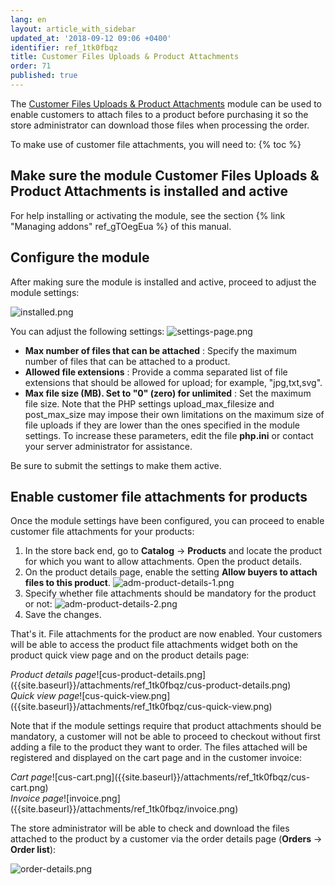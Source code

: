 ```yaml
---
lang: en
layout: article_with_sidebar
updated_at: '2018-09-12 09:06 +0400'
identifier: ref_1tk0fbqz
title: Customer Files Uploads & Product Attachments
order: 71
published: true
---
```

The [Customer Files Uploads & Product Attachments](https://market.x-cart.com/addons/files-uploads-product-attachments.html "Customer Files Uploads & Product Attachments") module can be used to enable customers to attach files to a product before purchasing it so the store administrator can download those files when processing the order. 

To make use of customer file attachments, you will need to:
{% toc %}

## Make sure the module Customer Files Uploads & Product Attachments is installed and active

For help installing or activating the module, see the section {% link "Managing addons" ref_gTOegEua %} of this manual.

## Configure the module 
After making sure the module is installed and active, proceed to adjust the module settings:

![installed.png]({{site.baseurl}}/attachments/ref_1tk0fbqz/installed.png)

You can adjust the following settings:
![settings-page.png]({{site.baseurl}}/attachments/ref_1tk0fbqz/settings-page.png)

* **Max number of files that can be attached** : Specify the maximum number of files that can be attached to a product.
* **Allowed file extensions** : Provide a comma separated list of file extensions that should be allowed for upload; for example, "jpg,txt,svg".
* **Max file size (MB). Set to "0" (zero) for unlimited** : Set the maximum file size. Note that the PHP settings upload_max_filesize and post_max_size may impose their own limitations on the maximum size of file uploads if they are lower than the ones specified in the module settings. To increase these parameters, edit the file **php.ini** or contact your server administrator for assistance.

Be sure to submit the settings to make them active.

## Enable customer file attachments for products
Once the module settings have been configured, you can proceed to enable customer file attachments for your products:
1. In the store back end, go to **Catalog** -> **Products** and locate the product for which you want to allow attachments. Open the product details.
2. On the product details page, enable the setting **Allow buyers to attach files to this product**.
   ![adm-product-details-1.png]({{site.baseurl}}/attachments/ref_1tk0fbqz/adm-product-details-1.png)
3. Specify whether file attachments should be mandatory for the product or not:
   ![adm-product-details-2.png]({{site.baseurl}}/attachments/ref_1tk0fbqz/adm-product-details-2.png)
4. Save the changes.

That's it. File attachments for the product are now enabled. Your customers will be able to access the product file attachments widget both on the product quick view page and on the product details page:

<div class="ui stackable two column grid">
  <div class="column" markdown="span"><i>Product details page</i>![cus-product-details.png]({{site.baseurl}}/attachments/ref_1tk0fbqz/cus-product-details.png)</div>
  <div class="column" markdown="span"><i>Quick view page</i>![cus-quick-view.png]({{site.baseurl}}/attachments/ref_1tk0fbqz/cus-quick-view.png)</div>
</div>

Note that if the module settings  require that product attachments should be mandatory, a customer will not be able to proceed to checkout without first adding a file to the product they want to order. The files attached will be registered and displayed on the cart page and in the customer invoice:

<div class="ui stackable two column grid">
  <div class="column" markdown="span"><i>Cart page</i>![cus-cart.png]({{site.baseurl}}/attachments/ref_1tk0fbqz/cus-cart.png)</div>
  <div class="column" markdown="span"><i>Invoice page</i>![invoice.png]({{site.baseurl}}/attachments/ref_1tk0fbqz/invoice.png)</div>
</div>

The store administrator will be able to check and download the files attached to the product by a customer via the order details page (**Orders** -> **Order list**):

![order-details.png]({{site.baseurl}}/attachments/ref_1tk0fbqz/order-details.png)
